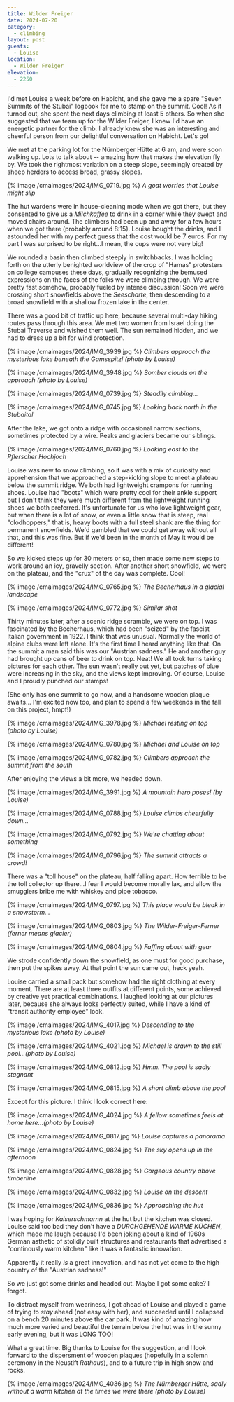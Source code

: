```yaml
---
title: Wilder Freiger
date: 2024-07-20
category:
  - climbing
layout: post
guests:
  - Louise
location:
  - Wilder Freiger
elevation:
  - 2250
---
```


I'd met Louise a week before on Habicht, and she gave me a spare
"Seven Summits of the Stubai" logbook for me to stamp on the summit.
Cool! As it turned out, she spent the next days climbing at least 5
others. So when she suggested that we team up for the Wilder Freiger,
I knew I'd have an energetic partner for the climb. I already knew she
was an interesting and cheerful person from our delightful conversation
on Habicht. Let's go!

We met at the parking lot for the Nürnberger Hütte at 6 am, and were soon
walking up. Lots to talk about -- amazing how that makes the elevation
fly by. We took the rightmost variation on a steep slope, seemingly
created by sheep herders to access broad, grassy slopes.

{% image /cmaimages/2024/IMG_0719.jpg %}
*A goat worries that Louise might slip*

The hut wardens were in house-cleaning mode when we got there, but they
consented to give us a *Milchkaffee* to drink in a corner while they
swept and moved chairs around. The climbers had been up and away for a few
hours when we got there (probably around 8:15). Louise bought the drinks,
and I astounded her with my perfect guess that the cost would be 7 euros.
For my part I was surprised to be right...I mean, the cups were not very
big!

We rounded a basin then climbed steeply in switchbacks. I was holding
forth on the utterly benighted worldview of the crop of
"Hamas" protesters on college campuses these days, gradually recognizing
the bemused expressions on the faces of the folks we were climbing through.
We were pretty fast somehow, probably fueled by intense discussion!
Soon we were crossing short snowfields above the *Seescharte*, then
descending to a broad snowfield with a shallow frozen lake in the center.

There was a good bit of traffic up here, because several multi-day hiking
routes pass through this area. We met two women from Israel doing the
Stubai Traverse and wished them well. The sun remained hidden, and
we had to dress up a bit for wind protection.

{% image /cmaimages/2024/IMG_3939.jpg %}
*Climbers approach the mysterious lake beneath the Gamsspitzl (photo by Louise)*

{% image /cmaimages/2024/IMG_3948.jpg %}
*Somber clouds on the approach (photo by Louise)*

{% image /cmaimages/2024/IMG_0739.jpg %}
*Steadily climbing...*

{% image /cmaimages/2024/IMG_0745.jpg %}
*Looking back north in the Stubaital*

After the lake, we got onto a ridge with occasional narrow sections,
sometimes protected by a wire. Peaks and glaciers became our siblings.

{% image /cmaimages/2024/IMG_0760.jpg %}
*Looking east to the Pflerscher Hochjoch*

Louise was new to snow climbing, so it was with a mix of curiosity and
apprehension that we approached a step-kicking slope to meet
a plateau below the summit ridge. We both had lightweight crampons for
running shoes. Louise had "boots" which were pretty cool for their
ankle support but I don't think they were much different from the
lightweight running shoes we both preferred. It's unfortunate for us who
love lightweight gear, but when there is a lot of snow, or even a little
snow that is steep, real "clodhoppers," that is, heavy boots with a
full steel shank are the thing for permanent snowfields. We'd gambled that
we could get away without all that, and this was fine. But if we'd been
in the month of May it would be different!

So we kicked steps up for 30 meters or so, then made some new steps to
work around an icy, gravelly section. After another short snowfield, we
were on the plateau, and the "crux" of the day was complete. Cool!

{% image /cmaimages/2024/IMG_0765.jpg %}
*The Becherhaus in a glacial landscape*

{% image /cmaimages/2024/IMG_0772.jpg %}
*Similar shot*

Thirty minutes later, after a scenic ridge scramble, we were on top.
I was fascinated by the Becherhaus, which had been "seized" by the
fascist Italian government in 1922. I think that was unusual. Normally
the world of alpine clubs were left alone. It's the first time I heard
anything like that. On the summit a man said this was our "Austrian sadness."
He and another guy had brought up cans of beer to drink on top.
Neat! We all took turns taking pictures for each other.
The sun wasn't really out yet, but patches of blue were increasing in
the sky, and the views kept improving. Of course, Louise and I proudly punched our
stamps!

(She only has one summit to go now, and a handsome wooden plaque awaits...
I'm excited now too, and plan to spend a few weekends in the fall on this
project, hmpf!)


{% image /cmaimages/2024/IMG_3978.jpg %}
*Michael resting on top (photo by Louise)*

{% image /cmaimages/2024/IMG_0780.jpg %}
*Michael and Louise on top*

{% image /cmaimages/2024/IMG_0782.jpg %}
*Climbers approach the summit from the south*

After enjoying the views a bit more, we headed down.

{% image /cmaimages/2024/IMG_3991.jpg %}
*A mountain hero poses! (by Louise)*

{% image /cmaimages/2024/IMG_0788.jpg %}
*Louise climbs cheerfully down...*

{% image /cmaimages/2024/IMG_0792.jpg %}
*We're chatting about something*

{% image /cmaimages/2024/IMG_0796.jpg %}
*The summit attracts a crowd!*

There was a "toll house" on the plateau, half falling apart.
How terrible to be the toll collector up there...I fear I would
become morally lax, and allow the smugglers bribe me with
whiskey and pipe tobacco.

{% image /cmaimages/2024/IMG_0797.jpg %}
*This place would be bleak in a snowstorm...*

{% image /cmaimages/2024/IMG_0803.jpg %}
*The Wilder-Freiger-Ferner (ferner means glacier)*

{% image /cmaimages/2024/IMG_0804.jpg %}
*Faffing about with gear*

We strode confidently down the snowfield, as one must for good purchase,
then put the spikes away. At that point the sun came out, heck yeah.

Louise carried a small pack but somehow had the right clothing
at every moment. There are at least three outfits at different points,
some achieved by creative yet practical combinations. I laughed looking
at our pictures later, because she always looks perfectly suited, while
I have a kind of "transit authority employee" look.

{% image /cmaimages/2024/IMG_4017.jpg %}
*Descending to the mysterious lake (photo by Louise)*

{% image /cmaimages/2024/IMG_4021.jpg %}
*Michael is drawn to the still pool...(photo by Louise)*

{% image /cmaimages/2024/IMG_0812.jpg %}
*Hmm. The pool is sadly stagnant*

{% image /cmaimages/2024/IMG_0815.jpg %}
*A short climb above the pool*

Except for this picture. I think I look correct here:

{% image /cmaimages/2024/IMG_4024.jpg %}
*A fellow sometimes feels at home here...(photo by Louise)*

{% image /cmaimages/2024/IMG_0817.jpg %}
*Louise captures a panorama*

{% image /cmaimages/2024/IMG_0824.jpg %}
*The sky opens up in the afternoon*

{% image /cmaimages/2024/IMG_0828.jpg %}
*Gorgeous country above timberline*

{% image /cmaimages/2024/IMG_0832.jpg %}
*Louise on the descent*

{% image /cmaimages/2024/IMG_0836.jpg %}
*Approaching the hut*

I was hoping for *Kaiserschmarnn* at the hut but the kitchen was closed.
Louise said too bad they don't have a *DURCHGEHENDE WARME KÜCHEN*, which
made me laugh because I'd been joking about a kind of 1960s German
asthetic of stolidly built structures and restaurants that advertised
a "continously warm kitchen" like it was a fantastic innovation.

Apparently it really *is* a great innovation, and has not yet come
to the high country of the "Austrian sadness!"

So we just got some drinks and headed out. Maybe I got some cake? I forgot.

To distract myself from weariness, I got ahead of Louise and played a game
of trying to *stay* ahead (not easy with her), and succeeded until I
collapsed on a bench 20 minutes above the car park. It was kind of amazing
how much more varied and beautiful the terrain below the hut was in
the sunny early evening, but it was LONG TOO!

What a great time. Big thanks to Louise for the suggestion, and I look forward
to the dispersment of wooden plaques (hopefully in a solemn ceremony in
the Neustift *Rathaus*), and to a future trip in high snow and rocks.

{% image /cmaimages/2024/IMG_4036.jpg %}
*The Nürnberger Hütte, sadly without a warm kitchen at the times we
were there (photo by Louise)*

